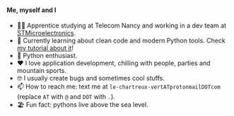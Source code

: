 #### Me, myself and I

- 👨‍🎓 Apprentice studying at Telecom Nancy and working in a dev team at [STMicroelectronics](https://www.st.com).
- 🌱 Currently learning about clean code and modern Python tools. Check [my tutorial about it](https://github.com/le-chartreux/modern-python)!
- 🐍 Python enthusiast.
- ❤️ I love application development, chilling with people, parties and mountain sports.
- 🤓 I usually create bugs and sometimes cool stuffs.
- 📫 How to reach me: text me at `le-chartreux-vertATprotonmailDOTcom` (replace `AT` with `@` and `DOT` with `.`).
- 🏖 Fun fact: pythons live above the sea level.

